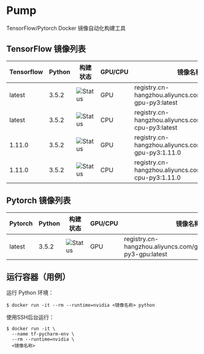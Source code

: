 # Pump
TensorFlow/Pytorch Docker 镜像自动化构建工具



## TensorFlow 镜像列表

| Tensorflow | Python | 构建状态                                                     | GPU/CPU | 镜像名称                                                     |
| ---------- | ------ | ------------------------------------------------------------ | ------- | ------------------------------------------------------------ |
| latest     | 3.5.2  | ![Status](https://www.travis-ci.org/NJUPT-ISL/Pump.svg?branch=master) | GPU     | registry.cn-hangzhou.aliyuncs.com/geekcloud/tf-gpu-py3:latest |
| latest     | 3.5.2  | ![Status](https://www.travis-ci.org/NJUPT-ISL/Pump.svg?branch=tf-cpu) | CPU     | registry.cn-hangzhou.aliyuncs.com/geekcloud/tf-cpu-py3:latest |
| 1.11.0     | 3.5.2  | ![Status](https://www.travis-ci.org/NJUPT-ISL/Pump.svg?branch=tf-gpu-1.11.0) | GPU     | registry.cn-hangzhou.aliyuncs.com/geekcloud/tf-gpu-py3:1.11.0 |
| 1.11.0     | 3.5.2  | ![Status](https://www.travis-ci.org/NJUPT-ISL/Pump.svg?branch=tf-cpu-1.11.0) | CPU     | registry.cn-hangzhou.aliyuncs.com/geekcloud/tf-cpu-py3:1.11.0 |

## Pytorch 镜像列表

| Pytorch | Python | 构建状态 | GPU/CPU | 镜像名称                                                     |
| ---------- | ------ | ------- | ------------------------------------------------------------ | ------------------------------------------------------------ |
| latest     | 3.5.2  | ![Status](https://www.travis-ci.org/NJUPT-ISL/Pump.svg?branch=pytorch-gpu) | GPU     | registry.cn-hangzhou.aliyuncs.com/geekcloud/pytorch-py3-gpu:latest |



## 运行容器（用例）

运行 Python 环境：

```shell
$ docker run -it --rm --runtime=nvidia <镜像名称> python
```

使用SSH后台运行：

```shell
$ docker run -it \
  --name tf-pycharm-env \
  --rm --runtime=nvidia \
  <镜像名称>
```

